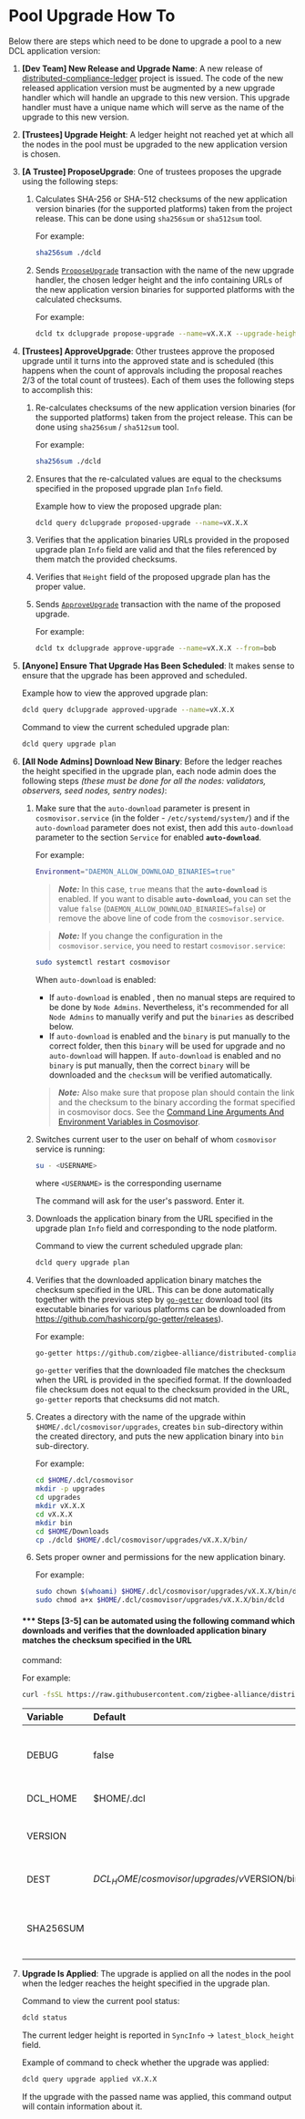 # Pool Upgrade How To

Below there are steps which need to be done to upgrade a pool to a new DCL
application version:

1. **[Dev Team] New Release and Upgrade Name**: A new release of
   [distributed-compliance-ledger](https://github.com/zigbee-alliance/distributed-compliance-ledger)
   project is issued. The code of the new released application version must be
   augmented by a new upgrade handler which will handle an upgrade to this new
   version. This upgrade handler must have a unique name which will serve as the
   name of the upgrade to this new version.

2. **[Trustees] Upgrade Height**: A ledger height not reached yet at which all
   the nodes in the pool must be upgraded to the new application version is
   chosen.

3. **[A Trustee] ProposeUpgrade**: One of trustees proposes the upgrade using
   the following steps:

   1. Calculates SHA-256 or SHA-512 checksums of the new application version
      binaries (for the supported platforms) taken from the project release.
      This can be done using `sha256sum` or `sha512sum` tool.

      For example:

      ```bash
      sha256sum ./dcld
      ```

   2. Sends [`ProposeUpgrade`](./transactions.md#propose_upgrade) transaction
      with the name of the new upgrade handler, the chosen ledger height and the
      info containing URLs of the new application version binaries for supported
      platforms with the calculated checksums.

      For example:

      ```bash
      dcld tx dclupgrade propose-upgrade --name=vX.X.X --upgrade-height=<int64> --upgrade-info="{\"binaries\":{\"linux/amd64\":\"https://github.com/zigbee-alliance/distributed-compliance-ledger/releases/download/vX.X.X/dcld?checksum=sha256:50708d4f7e00da347d4e678bf26780cd424232461c4bb414f72391c75e39545a\"}}" --from=alice
      ```

4. **[Trustees] ApproveUpgrade**: Other trustees approve the proposed upgrade
   until it turns into the approved state and is scheduled (this happens when
   the count of approvals including the proposal reaches 2/3 of the total count
   of trustees). Each of them uses the following steps to accomplish this:

   1. Re-calculates checksums of the new application version binaries (for the
      supported platforms) taken from the project release. This can be done
      using `sha256sum` / `sha512sum` tool.

      For example:

      ```bash
      sha256sum ./dcld
      ```

   2. Ensures that the re-calculated values are equal to the checksums specified
      in the proposed upgrade plan `Info` field.

      Example how to view the proposed upgrade plan:

      ```bash
      dcld query dclupgrade proposed-upgrade --name=vX.X.X
      ```

   3. Verifies that the application binaries URLs provided in the proposed
      upgrade plan `Info` field are valid and that the files referenced by them
      match the provided checksums.

   4. Verifies that `Height` field of the proposed upgrade plan has the proper
      value.

   5. Sends [`ApproveUpgrade`](./transactions.md#approve_upgrade) transaction
      with the name of the proposed upgrade.

      For example:

      ```bash
      dcld tx dclupgrade approve-upgrade --name=vX.X.X --from=bob
      ```

5. **[Anyone] Ensure That Upgrade Has Been Scheduled**: It makes sense to ensure
   that the upgrade has been approved and scheduled.

   Example how to view the approved upgrade plan:

   ```bash
   dcld query dclupgrade approved-upgrade --name=vX.X.X
   ```

   Command to view the current scheduled upgrade plan:

   ```bash
   dcld query upgrade plan
   ```

6. **[All Node Admins] Download New Binary**: Before the ledger reaches the
   height specified in the upgrade plan, each node admin does the following
   steps *(these must be done for all the nodes: validators, observers, seed
   nodes, sentry nodes)*:

   1. Make sure that the `auto-download` parameter is present in `cosmovisor.service` (in the folder - `/etc/systemd/system/`) and if the `auto-download` parameter does not exist, then add this `auto-download` parameter to the section `Service` for enabled **`auto-download`**.
      
      For example:

      ```bash
      Environment="DAEMON_ALLOW_DOWNLOAD_BINARIES=true"
      ```
      > **_Note:_**  In this case, `true` means that the **`auto-download`** is enabled. If you want to disable **`auto-download`**, you can set the value `false` (`DAEMON_ALLOW_DOWNLOAD_BINARIES=false`) or remove the above line of code from the `cosmovisor.service`.

      > **_Note:_** If you change the configuration in the `cosmovisor.service`, you need to restart `cosmovisor.service`:
      ```bash
      sudo systemctl restart cosmovisor
      ```

      When `auto-download` is enabled:
      * If `auto-download` is enabled , then no manual steps are required to be done by `Node Admins`. Nevertheless, it's recommended for all `Node Admins` to manually verify and put the `binaries` as described below.
      * If `auto-download` is enabled and the `binary` is put manually to the correct folder, then this `binary` will be used for upgrade and no `auto-download` will happen. If `auto-download` is enabled and no `binary` is put manually, then the correct `binary` will be downloaded and the `checksum` will be verified automatically.
      
      > **_Note:_** Also make sure that propose plan should contain the link and the checksum to the binary according the format specified in cosmovisor docs. 
      See the [Command Line Arguments And Environment Variables in Cosmovisor](https://github.com/cosmos/cosmos-sdk/tree/main/cosmovisor#command-line-arguments-and-environment-variables).

   2. Switches current user to the user on behalf of whom `cosmovisor` service
      is running:

      ```bash
      su - <USERNAME>
      ```

      where `<USERNAME>` is the corresponding username

      The command will ask for the user's password. Enter it.

   3. Downloads the application binary from the URL specified in the upgrade
      plan `Info` field and corresponding to the node platform.

      Command to view the current scheduled upgrade plan:

      ```bash
      dcld query upgrade plan
      ```

   4. Verifies that the downloaded application binary matches the checksum
      specified in the URL. This can be done automatically together with the
      previous step by [`go-getter`](https://github.com/hashicorp/go-getter)
      download tool (its executable binaries for various platforms can be
      downloaded from <https://github.com/hashicorp/go-getter/releases>).

      For example:

      ```bash
      go-getter https://github.com/zigbee-alliance/distributed-compliance-ledger/releases/download/vX.X.X/dcld?checksum=sha256:50708d4f7e00da347d4e678bf26780cd424232461c4bb414f72391c75e39545a $HOME/Downloads
      ```

      `go-getter` verifies that the downloaded file matches the checksum when
      the URL is provided in the specified format. If the downloaded file
      checksum does not equal to the checksum provided in the URL, `go-getter`
      reports that checksums did not match.

   5. Creates a directory with the name of the upgrade within
      `$HOME/.dcl/cosmovisor/upgrades`, creates `bin` sub-directory within the
      created directory, and puts the new application binary into `bin`
      sub-directory.

      For example:

      ```bash
      cd $HOME/.dcl/cosmovisor
      mkdir -p upgrades
      cd upgrades
      mkdir vX.X.X
      cd vX.X.X
      mkdir bin
      cd $HOME/Downloads
      cp ./dcld $HOME/.dcl/cosmovisor/upgrades/vX.X.X/bin/
      ```

   6. Sets proper owner and permissions for the new application binary.

      For example:

      ```bash
      sudo chown $(whoami) $HOME/.dcl/cosmovisor/upgrades/vX.X.X/bin/dcld
      sudo chmod a+x $HOME/.dcl/cosmovisor/upgrades/vX.X.X/bin/dcld
      ```

    #### *** Steps [3-5] can be automated using the following command which downloads and verifies that the downloaded application binary matches the checksum specified in the URL
      command:

      For example:

      ```bash
      curl -fsSL https://raw.githubusercontent.com/zigbee-alliance/distributed-compliance-ledger/master/deployment/scripts/install.sh | SHA256SUM=ea0e16eed3cc30b5a7f17299aca01b5d827b9a04576662d957af02608bca0fb6 bash
      ```

      | Variable   | Default                                     | Description                                  |
      |:-----------|:--------------------------------------------|----------------------------------------------|
      | DEBUG      | false                                       | Enables verbose mode during the execution    |
      | DCL_HOME   | $HOME/.dcl                                  | DCL home folder                              |
      | VERSION    |                                             | DCL binary version to be upgraded            |
      | DEST       | $DCL_HOME/cosmovisor/upgrades/v$VERSION/bin | Destination path for DCL binary              |
      | SHA256SUM  |                                             | SHA256 sum value for DCL binary verification |

7. **Upgrade Is Applied**: The upgrade is applied on all the nodes in the pool
   when the ledger reaches the height specified in the upgrade plan.

   Command to view the current pool status:

   ```bash
   dcld status
   ```

   The current ledger height is reported in `SyncInfo` -> `latest_block_height`
   field.

   Example of command to check whether the upgrade was applied:

   ```bash
   dcld query upgrade applied vX.X.X
   ```

   If the upgrade with the passed name was applied, this command output will
   contain information about it.
